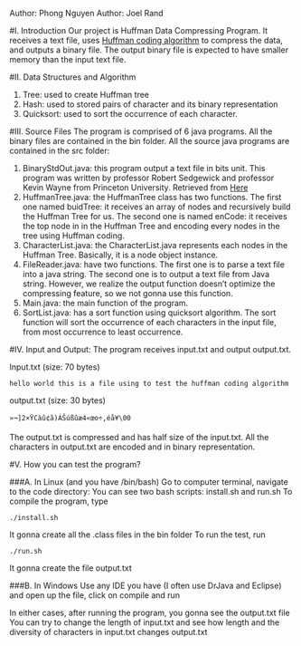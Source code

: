 Author: Phong Nguyen
Author: Joel Rand


#I. Introduction
Our project is Huffman Data Compressing Program. It receives a text file, uses [Huffman coding algorithm](https://www.youtube.com/watch?v=ZdooBTdW5bM) to compress the data, and outputs a binary file. The output binary file is expected to have smaller memory than the input text file.


#II. Data Structures and Algorithm
1. Tree: used to create Huffman tree
2. Hash: used to stored pairs of character and its binary representation
3. Quicksort: used to sort the occurrence of each character.


#III. Source Files
The program is comprised of 6 java programs. All the binary files are contained in the bin folder. All the source java programs are contained in the src folder:
1. BinaryStdOut.java: this program output a text file in bits unit. This program was written by professor Robert Sedgewick and professor Kevin Wayne from Princeton University. Retrieved from [Here](http://algs4.cs.princeton.edu/55compression/BinaryStdOut.java.html)
2. HuffmanTree.java: the HuffmanTree class has two functions. The first one named buidTree: it receives an array of nodes and recursively build the Huffman Tree for us. The second one is named enCode: it receives the top node in in the Huffman Tree and encoding every nodes in the tree using Huffman coding.
3. CharacterList.java: the CharacterList.java represents each nodes in the Huffman Tree. Basically, it is a node object instance.
4. FileReader.java: have two functions. The first one is to parse a text file into a java string. The second one is to output a text file from Java string. However, we realize the output function doesn’t optimize the compressing feature, so we not gonna use this function.
5. Main.java: the main function of the program. 
6. SortList.java: has a sort function using quicksort algorithm. The sort function will sort the occurrence of each characters in the input file, from most occurrence to least occurrence.


#IV.  Input and Output:
The program receives input.txt and output output.txt. 


Input.txt (size: 70 bytes)
```
hello world this is a file using to test the huffman coding algorithm
```

output.txt (size: 30 bytes)
```
»¬]2×ŸCàû¢ã)ÁŠúßûæ4«œo÷,éå¥\00
```

The output.txt is compressed and has half size of the input.txt. All the characters in output.txt are encoded and in binary representation.


#V. How you can test the program?

###A. In Linux (and you have /bin/bash)
Go to computer terminal, navigate to the code directory:
You can see two bash scripts: install.sh and run.sh
To compile the program, type

```
./install.sh
```

It gonna create all the .class files in the bin folder
To run the test, run

```
./run.sh
```

It gonna create the file output.txt


###B. In Windows 
Use any IDE you have (I often use DrJava and Eclipse) and open up the file, click on compile and run

In either cases, after running the program, you gonna see the output.txt file 
You can try to change the length of input.txt and see how length and the diversity of characters in input.txt changes output.txt

